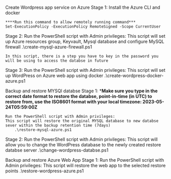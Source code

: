 Create Wordpress app service on Azure 
Stage 1:
    Install the Azure CLI and docker

    ****Run this command to allow remotely running command*** 
    Set-ExecutionPolicy -ExecutionPolicy RemoteSigned -Scope CurrentUser

Stage 2:
    Run the PowerShell script with Admin privileges:
    This script will set up Azure resources group, Keyvault, Mysql database and configure MySQL firewall
        .\create-mysql-azure-firewall.ps1
    
    In this script, there is a step you have to key in the password you will be using to access the databse in future

Stage 3:
    Run the PowerShell script with Admin privileges:
    This script will set up WordPress on Azure web app using docker
        .\create-wordpress-docker-azure.ps1



Backup and restore MYSQl databse
Stage 1:
    *****Make sure you type in the correct date format to restore the databse, point-in-time (in UTC) to restore from, use the ISO8601 format with your local timezone: 2023-05-24T05:59:00Z****

    Run the PowerShell script with Admin privileges:
    This script will restore the original MYSQL database to new databse sever within the backup retention time (7days) 
        .\restore-mysql-azure.ps1

Stage 2:
    Run the PowerShell script with Admin privileges:
    This script will allow you to change the WordPress database to the newly created restore databse server
        .\change-wordpress-databse.ps1


Backup and restore Azure Web App
Stage 1:
    Run the PowerShell script with Admin privileges:
    This script will restore the web app to the selected restore points
        .\restore-wordpress-azure.ps1
